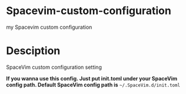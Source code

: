 # Spacevim-custom-configuration
my Spacevim custom configuration

# Desciption
SpaceVim custom configuration setting

**If you wanna use this config. Just put init.toml under your SpaceVim config path. Default SpaceVim config path is**
``
~/.SpaceVim.d/init.toml
``
